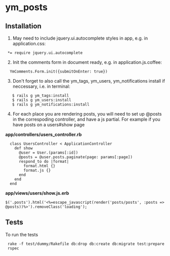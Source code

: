 # ym_posts

## Installation

1. May need to include jquery.ui.autocomplete styles in app, e.g. in application.css:
```
 *= require jquery.ui.autocomplete
```

2. Init the comments form in document ready, e.g. in application.js.coffee:
```
  YmComments.Form.init({submitOnEnter: true})
```

3. Don't forget to also call the ym_tags, ym_users, ym_notifications install if neccessary, i.e. in terminal:
```
   $ rails g ym_tags:install
   $ rails g ym_users:install
   $ rails g ym_notifications:install
```

4. For each place you are rendering posts, you will need to set up @posts in the correspoding controller, and have a js partial.  For example if you have posts on a users#show page  

  **app/controllers/users_controller.rb**
```
  class UsersController < ApplicationController
    def show
      @user = User.(params[:id])
      @posts = @user.posts.paginate(page: params[:page])
      respond_to do |format|
        format.html {}
        format.js {}
      end
    end
  end
```
  **app/views/users/show.js.erb**  
```
$('.posts').html('<%=escape_javascript(render('posts/posts', :posts => @posts))%>').removeClass('loading');
```


## Tests
To run the tests
```
 rake -f test/dummy/Rakefile db:drop db:create db:migrate test:prepare
 rspec
 ```
